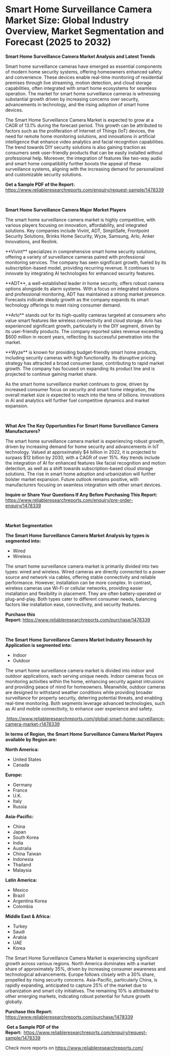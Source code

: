 <p><h1>Smart Home Surveillance Camera Market Size: Global Industry Overview, Market Segmentation and Forecast (2025 to 2032)</h1></p><p><strong>Smart Home Surveillance Camera Market Analysis and Latest Trends</strong></p>
<p><p>Smart home surveillance cameras have emerged as essential components of modern home security systems, offering homeowners enhanced safety and convenience. These devices enable real-time monitoring of residential premises through live streaming, motion detection, and cloud storage capabilities, often integrated with smart home ecosystems for seamless operation. The market for smart home surveillance cameras is witnessing substantial growth driven by increasing concerns over security, advancements in technology, and the rising adoption of smart home devices.</p><p>The Smart Home Surveillance Camera Market is expected to grow at a CAGR of 13.1% during the forecast period. This growth can be attributed to factors such as the proliferation of Internet of Things (IoT) devices, the need for remote home monitoring solutions, and innovations in artificial intelligence that enhance video analytics and facial recognition capabilities. The trend towards DIY security solutions is also gaining traction as consumers seek user-friendly products that can be easily installed without professional help. Moreover, the integration of features like two-way audio and smart home compatibility further boosts the appeal of these surveillance systems, aligning with the increasing demand for personalized and customizable security solutions.</p></p>
<p><strong>Get a Sample PDF of the Report:&nbsp;</strong> <a href="https://www.reliableresearchreports.com/enquiry/request-sample/1478339?utm_campaign=2960&utm_medium=2&utm_source=Github&utm_content=ia&utm_term=23032025&utm_id=smart-home-surveillance-camera">https://www.reliableresearchreports.com/enquiry/request-sample/1478339</a></p>
<p>&nbsp;</p>
<p><strong>Smart Home Surveillance Camera Major Market Players</strong></p>
<p><p>The smart home surveillance camera market is highly competitive, with various players focusing on innovation, affordability, and integrated solutions. Key companies include Vivint, ADT, SimpliSafe, Frontpoint Security Solutions, Brinks Home Security, Wyze, Samsung, Arlo, Anker Innovations, and Reolink.</p><p>**Vivint** specializes in comprehensive smart home security solutions, offering a variety of surveillance cameras paired with professional monitoring services. The company has seen significant growth, fueled by its subscription-based model, providing recurring revenue. It continues to innovate by integrating AI technologies for enhanced security features.</p><p>**ADT**, a well-established leader in home security, offers robust camera options alongside its alarm systems. With a focus on integrated solutions and professional monitoring, ADT has maintained a strong market presence. Forecasts indicate steady growth as the company expands its smart technology offerings to meet rising consumer demand.</p><p>**Arlo** stands out for its high-quality cameras targeted at consumers who value smart features like wireless connectivity and cloud storage. Arlo has experienced significant growth, particularly in the DIY segment, driven by its user-friendly products. The company reported sales revenue exceeding $600 million in recent years, reflecting its successful penetration into the market.</p><p>**Wyze** is known for providing budget-friendly smart home products, including security cameras with high functionality. Its disruptive pricing strategy has attracted a broad consumer base, contributing to rapid market growth. The company has focused on expanding its product line and is projected to continue gaining market share.</p><p>As the smart home surveillance market continues to grow, driven by increased consumer focus on security and smart home integration, the overall market size is expected to reach into the tens of billions. Innovations in AI and analytics will further fuel competitive dynamics and market expansion.</p></p>
<p>&nbsp;</p>
<p><strong>What Are The Key Opportunities For Smart Home Surveillance Camera Manufacturers?</strong></p>
<p><p>The smart home surveillance camera market is experiencing robust growth, driven by increasing demand for home security and advancements in IoT technology. Valued at approximately $4 billion in 2022, it is projected to surpass $12 billion by 2030, with a CAGR of over 15%. Key trends include the integration of AI for enhanced features like facial recognition and motion detection, as well as a shift towards subscription-based cloud storage solutions. The rise in smart home adoption and urbanization will further bolster market expansion. Future outlook remains positive, with manufacturers focusing on seamless integration with other smart devices.</p></p>
<p><strong>Inquire or Share Your Questions If Any Before Purchasing This Report:</strong> <a href="https://www.reliableresearchreports.com/enquiry/pre-order-enquiry/1478339?utm_campaign=2960&utm_medium=2&utm_source=Github&utm_content=ia&utm_term=23032025&utm_id=smart-home-surveillance-camera">https://www.reliableresearchreports.com/enquiry/pre-order-enquiry/1478339</a></p>
<p>&nbsp;</p>
<p><strong>Market Segmentation</strong></p>
<p><strong>The Smart Home Surveillance Camera Market Analysis by types is segmented into:</strong></p>
<p><ul><li>Wired</li><li>Wireless</li></ul></p>
<p><p>The smart home surveillance camera market is primarily divided into two types: wired and wireless. Wired cameras are directly connected to a power source and network via cables, offering stable connectivity and reliable performance. However, installation can be more complex. In contrast, wireless cameras use Wi-Fi or cellular networks, providing easier installation and flexibility in placement. They are often battery-operated or plug-and-play. Both types cater to different consumer needs, balancing factors like installation ease, connectivity, and security features.</p></p>
<p><strong>Purchase this Report:&nbsp;</strong><a href="https://www.reliableresearchreports.com/purchase/1478339?utm_campaign=2960&utm_medium=2&utm_source=Github&utm_content=ia&utm_term=23032025&utm_id=smart-home-surveillance-camera">https://www.reliableresearchreports.com/purchase/1478339</a></p>
<p>&nbsp;</p>
<p><strong>The Smart Home Surveillance Camera Market Industry Research by Application is segmented into:</strong></p>
<p><ul><li>Indoor</li><li>Outdoor</li></ul></p>
<p><p>The smart home surveillance camera market is divided into indoor and outdoor applications, each serving unique needs. Indoor cameras focus on monitoring activities within the home, enhancing security against intrusions and providing peace of mind for homeowners. Meanwhile, outdoor cameras are designed to withstand weather conditions while providing broader surveillance for property security, deterring potential threats, and enabling real-time monitoring. Both segments leverage advanced technologies, such as AI and mobile connectivity, to enhance user experience and safety.</p></p>
<p><a href="https://www.reliableresearchreports.com/global-smart-home-surveillance-camera-market-r1478339?utm_campaign=2960&utm_medium=2&utm_source=Github&utm_content=ia&utm_term=23032025&utm_id=smart-home-surveillance-camera">&nbsp;https://www.reliableresearchreports.com/global-smart-home-surveillance-camera-market-r1478339</a></p>
<p><strong>In terms of Region, the Smart Home Surveillance Camera Market Players available by Region are:</strong></p>
<p>
    <p> <strong> North America: </strong>
        <ul>
            <li>United States</li>
            <li>Canada</li>
        </ul>
        </p> 
    <p> <strong> Europe: </strong>
        <ul>
            <li>Germany</li>
            <li>France</li>
            <li>U.K.</li>
            <li>Italy</li>
            <li>Russia</li>
        </ul>
        </p> 
    <p> <strong> Asia-Pacific: </strong>
        <ul>
            <li>China</li>
            <li>Japan</li>
            <li>South Korea</li>
            <li>India</li>
            <li>Australia</li>
            <li>China Taiwan</li>
            <li>Indonesia</li>
            <li>Thailand</li>
            <li>Malaysia</li>
        </ul>
        </p> 
    <p> <strong> Latin America: </strong>
        <ul>
            <li>Mexico</li>
            <li>Brazil</li>
            <li>Argentina Korea</li>
            <li>Colombia</li>
        </ul>
        </p> 
    <p> <strong> Middle East & Africa: </strong>
        <ul>
            <li>Turkey</li>
            <li>Saudi</li>
            <li>Arabia</li>
            <li>UAE</li>
            <li>Korea</li>
        </ul>
    </p>
    </p>
<p><p>The Smart Home Surveillance Camera Market is experiencing significant growth across various regions. North America dominates with a market share of approximately 35%, driven by increasing consumer awareness and technological advancements. Europe follows closely with a 30% share, propelled by rising security concerns. Asia-Pacific, particularly China, is rapidly expanding, anticipated to capture 25% of the market due to urbanization and smart city initiatives. The remaining 10% is attributed to other emerging markets, indicating robust potential for future growth globally.</p></p>
<p><strong>Purchase this Report: </strong><a href="https://www.reliableresearchreports.com/purchase/1478339?utm_campaign=2960&utm_medium=2&utm_source=Github&utm_content=ia&utm_term=23032025&utm_id=smart-home-surveillance-camera">https://www.reliableresearchreports.com/purchase/1478339</a></p>
<p>&nbsp;<strong>Get a Sample PDF of the Report:&nbsp;&nbsp;</strong><a href="https://www.reliableresearchreports.com/enquiry/request-sample/1478339?utm_campaign=2960&utm_medium=2&utm_source=Github&utm_content=ia&utm_term=23032025&utm_id=smart-home-surveillance-camera">https://www.reliableresearchreports.com/enquiry/request-sample/1478339</a></p>
<p><strong></strong></p>
<p>Check more reports on <a href="https://www.reliableresearchreports.com/?utm_campaign=2960&utm_medium=2&utm_source=Github&utm_content=ia&utm_term=23032025&utm_id=smart-home-surveillance-camera">https://www.reliableresearchreports.com/</a></p>